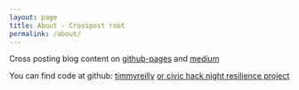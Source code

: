 ```yaml
---
layout: page
title: About - Crosspost root
permalink: /about/
---
```


Cross posting blog content on [github-pages](https://timmyreilly.github.io/) and [medium](https://medium.com/@timothyreilly)


You can find code at github:
[timmyreilly](https://github.com/timmyreilly/)
[or civic hack night resilience project](https://github.com/ResiliencyWorkingGroup)

